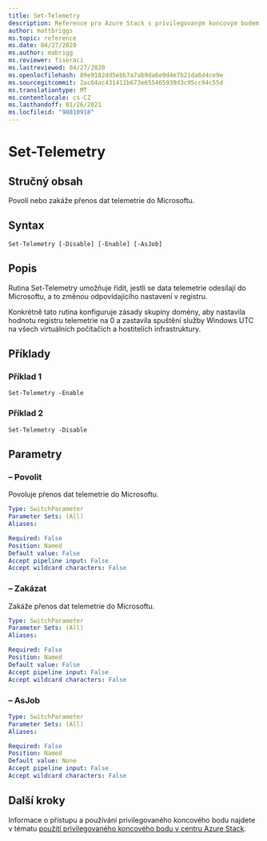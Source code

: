 ```yaml
---
title: Set-Telemetry
description: Reference pro Azure Stack s privilegovaným koncovým bodem Set-Telemetry PowerShellu
author: mattbriggs
ms.topic: reference
ms.date: 04/27/2020
ms.author: mabrigg
ms.reviewer: fiseraci
ms.lastreviewed: 04/27/2020
ms.openlocfilehash: 89e9182dd5ebb7a7ab9da6e9d4e7b21da6d4ce9e
ms.sourcegitcommit: 2ac64ac431411b673e655465939d3c95cc94c55d
ms.translationtype: MT
ms.contentlocale: cs-CZ
ms.lasthandoff: 01/26/2021
ms.locfileid: "98810918"
---
```

# <a name="set-telemetry"></a>Set-Telemetry

## <a name="synopsis"></a>Stručný obsah
Povolí nebo zakáže přenos dat telemetrie do Microsoftu.

## <a name="syntax"></a>Syntax

```
Set-Telemetry [-Disable] [-Enable] [-AsJob]
```

## <a name="description"></a>Popis
Rutina Set-Telemetry umožňuje řídit, jestli se data telemetrie odesílají do Microsoftu, a to změnou odpovídajícího nastavení v registru.

Konkrétně tato rutina konfiguruje zásady skupiny domény, aby nastavila hodnotu registru telemetrie na 0 a zastavila spuštění služby Windows UTC na všech virtuálních počítačích a hostitelích infrastruktury.

## <a name="examples"></a>Příklady

### <a name="example-1"></a>Příklad 1
```
Set-Telemetry -Enable
```

### <a name="example-2"></a>Příklad 2
```
Set-Telemetry -Disable
```

## <a name="parameters"></a>Parametry

### <a name="-enable"></a>– Povolit
Povoluje přenos dat telemetrie do Microsoftu.

```yaml
Type: SwitchParameter
Parameter Sets: (All)
Aliases:

Required: False
Position: Named
Default value: False
Accept pipeline input: False
Accept wildcard characters: False
```

### <a name="-disable"></a>– Zakázat
Zakáže přenos dat telemetrie do Microsoftu.

```yaml
Type: SwitchParameter
Parameter Sets: (All)
Aliases:

Required: False
Position: Named
Default value: False
Accept pipeline input: False
Accept wildcard characters: False
```

### <a name="-asjob"></a>– AsJob


```yaml
Type: SwitchParameter
Parameter Sets: (All)
Aliases:

Required: False
Position: Named
Default value: None
Accept pipeline input: False
Accept wildcard characters: False
```

## <a name="next-steps"></a>Další kroky

Informace o přístupu a používání privilegovaného koncového bodu najdete v tématu [použití privilegovaného koncového bodu v centru Azure Stack](../../operator/azure-stack-privileged-endpoint.md).
